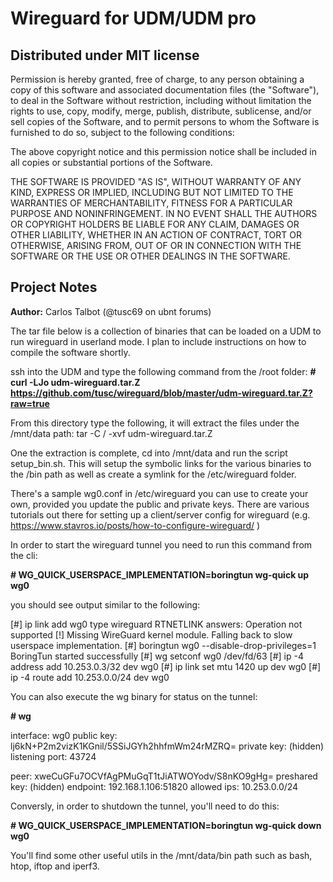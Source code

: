 # Wireguard for UDM/UDM pro

## Distributed under MIT license

Permission is hereby granted, free of charge, to any person obtaining a copy of this software and associated documentation files (the "Software"), to deal in the Software without restriction, including without limitation the rights to use, copy, modify, merge, publish, distribute, sublicense, and/or sell copies of the Software, and to permit persons to whom the Software is furnished to do so, subject to the following conditions:

The above copyright notice and this permission notice shall be included in all copies or substantial portions of the Software.

THE SOFTWARE IS PROVIDED "AS IS", WITHOUT WARRANTY OF ANY KIND, EXPRESS OR IMPLIED, INCLUDING BUT NOT LIMITED TO THE WARRANTIES OF MERCHANTABILITY, FITNESS FOR A PARTICULAR PURPOSE AND NONINFRINGEMENT. IN NO EVENT SHALL THE AUTHORS OR COPYRIGHT HOLDERS BE LIABLE FOR ANY CLAIM, DAMAGES OR OTHER LIABILITY, WHETHER IN AN ACTION OF CONTRACT, TORT OR OTHERWISE, ARISING FROM, OUT OF OR IN CONNECTION WITH THE SOFTWARE OR THE USE OR OTHER DEALINGS IN THE SOFTWARE.

## Project Notes
**Author:** Carlos Talbot (@tusc69 on ubnt forums)

The tar file below is a collection of binaries that can be loaded on a UDM to run wireguard in userland mode. I plan to include instructions on how to compile the software shortly.

ssh into the UDM and type the following command from the /root folder:
**# curl -LJo udm-wireguard.tar.Z  https://github.com/tusc/wireguard/blob/master/udm-wireguard.tar.Z?raw=true**

From this directory type the following, it will extract the files under the /mnt/data path:
tar -C / -xvf udm-wireguard.tar.Z

One the extraction is complete, cd into /mnt/data and run the script setup_bin.sh. This will setup the symbolic links for the various binaries to the /bin path as well as create a symlink for the /etc/wireguard folder.

There's a sample wg0.conf in /etc/wireguard you can use to create your own, provided you update the public and private keys. There are various tutorials out there for setting up a client/server config for wireguard (e.g. https://www.stavros.io/posts/how-to-configure-wireguard/ )

In order to start the wireguard tunnel you need to run this command from the cli:

**# WG_QUICK_USERSPACE_IMPLEMENTATION=boringtun wg-quick up wg0**

you should see output similar to the following:

[#] ip link add wg0 type wireguard
RTNETLINK answers: Operation not supported
[!] Missing WireGuard kernel module. Falling back to slow userspace implementation.
[#] boringtun wg0 --disable-drop-privileges=1
BoringTun started successfully
[#] wg setconf wg0 /dev/fd/63
[#] ip -4 address add 10.253.0.3/32 dev wg0
[#] ip link set mtu 1420 up dev wg0
[#] ip -4 route add 10.253.0.0/24 dev wg0

You can also execute the wg binary for status on the tunnel:

**# wg**

interface: wg0
  public key: lj6kN+P2m2vizK1KGnil/5SSiJGYh2hhfmWm24rMZRQ=
  private key: (hidden)
  listening port: 43724

peer: xweCuGFu7OCVfAgPMuGqT1tJiATWOYodv/S8nKO9gHg=
  preshared key: (hidden)
  endpoint: 192.168.1.106:51820
  allowed ips: 10.253.0.0/24
  
 Conversly, in order to shutdown the tunnel, you'll need to do this:
 
**# WG_QUICK_USERSPACE_IMPLEMENTATION=boringtun wg-quick down wg0**

You'll find some other useful utils in the /mnt/data/bin path such as bash, htop, iftop and iperf3.

